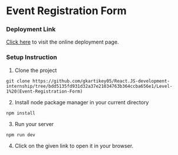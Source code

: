 # Event Registration Form

### Deployment Link

[Click here](https://event-registration-form-rose.vercel.app/) to visit the online deployment page.

### Setup Instruction

1. Clone the project

```
git clone https://github.com/gkartikey05/React.JS-development-internship/tree/bdd5135fd931d32a37e21034763b364ccba656e1/Level-1%20(Event-Registration-Form)
```

2. Install node package manager in your current directory

```
npm install
```

3. Run your server

```
npm run dev
```

4. Click on the given link to open it in your browser.
